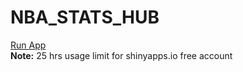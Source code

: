 # NBA_STATS_HUB

<a href="https://nba-stats-hub.shinyapps.io/NBA_Stats_Hub/">Run App</a></br>
**Note:** 25 hrs usage limit for shinyapps.io free account